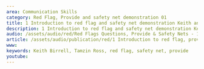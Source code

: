 ```yaml
---
area: Communication Skills
category: Red Flag, Provide and safety net demonstration 01
title: 1 Introduction to red flag and safety net demonstration Keith and Tamzin
description: 1 Introduction to red flag and safety net demonstration Keith and Tamzin
audio: /assets/audio/red/Red Flags Questions, Provide & Safety Nets - 1 Introduction to red flag and safety net demonstration Keith and Tamzin - MQ.mp3
article: /assets/audio/publication/red/1 Introduction to red flag, provide and Safety net demonstration Keith Birrell and Tamsin Ross.pdf
www: 
keywords: Keith Birrell, Tamzin Ross, red flag, safety net, provide
youtube: 
--- 
```

